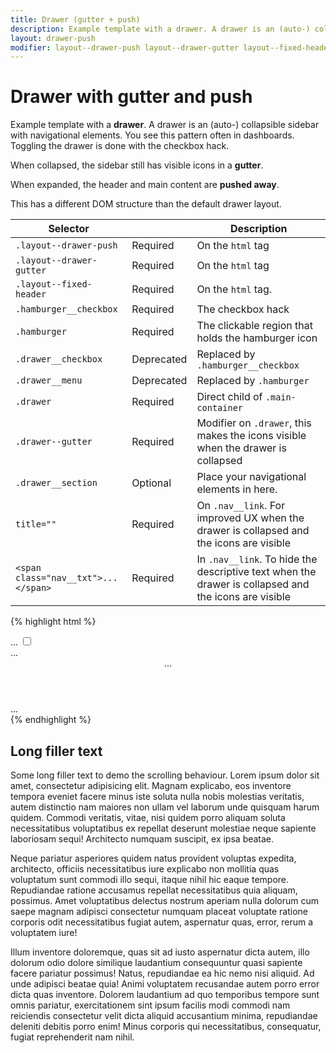 ```yaml
---
title: Drawer (gutter + push)
description: Example template with a drawer. A drawer is an (auto-) collapsible sidebar with navigational elements.
layout: drawer-push
modifier: layout--drawer-push layout--drawer-gutter layout--fixed-header
---
```


# Drawer with gutter and push

Example template with a **drawer**. A drawer is an (auto-) collapsible sidebar with navigational elements. You see this pattern often in dashboards. Toggling the drawer is done with the checkbox hack.

<div class="alert alert--info">
	<p class="alert__text">When collapsed, the sidebar still has visible icons in a <strong>gutter</strong>.</p>
	<p class="alert__text">When expanded, the header and main content are <strong>pushed away</strong>.</p>
</div>

<div class="alert alert--condensed alert--error">
	<p class="alert__text">This has a different DOM structure than the default drawer layout.</p>
</div>

<table class="table table--horizontal-borders">
	<thead>
		<tr>
			<th>Selector</th>
			<th></th>
			<th>Description</th>
		</tr>
	</thead>
	<tbody>
		<tr>
			<td><code>.layout--drawer-push</code></td>
			<td><span class="label label--warning">Required</span></td>
			<td>On the <code>html</code> tag</td>
		</tr>
		<tr>
			<td><code>.layout--drawer-gutter</code></td>
			<td><span class="label label--warning">Required</span></td>
			<td>On the <code>html</code> tag</td>
		</tr>
		<tr>
			<td><code>.layout--fixed-header</code></td>
			<td><span class="label label--warning">Required</span></td>
			<td>On the <code>html</code> tag.</td>
		</tr>
		<tr>
			<td><code>.hamburger__checkbox</code></td>
			<td><span class="label label--warning">Required</span></td>
			<td>The checkbox hack</td>
		</tr>
		<tr>
			<td><code>.hamburger</code></td>
			<td><span class="label label--warning">Required</span></td>
			<td>The clickable region that holds the hamburger icon</td>
		</tr>
		<tr>
			<td><code>.drawer__checkbox</code></td>
			<td><span class="label label--error">Deprecated</span></td>
			<td>Replaced by <code>.hamburger__checkbox</code></td>
		</tr>
		<tr>
			<td><code>.drawer__menu</code></td>
			<td><span class="label label--error">Deprecated</span></td>
			<td>Replaced by <code>.hamburger</code></td>
		</tr>
		<tr>
			<td><code>.drawer</code></td>
			<td><span class="label label--warning">Required</span></td>
			<td>Direct child of <code>.main-container</code></td>
		</tr>
		<tr>
			<td><code>.drawer--gutter</code></td>
			<td><span class="label label--warning">Required</span></td>
			<td>Modifier on <code>.drawer</code>, this makes the icons visible when the drawer is collapsed</td>
		</tr>
		<tr>
			<td><code>.drawer__section</code></td>
			<td><span class="label label--info">Optional</span></td>
			<td>Place your navigational elements in here.</td>
		</tr>
		<tr>
			<td><code>title=""</code></td>
			<td><span class="label label--warning">Required</span></td>
			<td>On <code>.nav__link</code>. For improved UX when the drawer is collapsed and the icons are visible</td>
		</tr>
		<tr>
			<td><code>&lt;span class="nav__txt"&gt;...&lt;/span&gt;</code></td>
			<td><span class="label label--warning">Required</span></td>
			<td>In <code>.nav__link</code>. To hide the descriptive text when the drawer is collapsed and the icons are visible</td>
		</tr>
	</tbody>
</table>


{% highlight html %}
<!DOCTYPE html>
<html lang="en" class="no-js layout--drawer-push layout--drawer-gutter layout--fixed-header">
<head>...</head>
<body>
	<input type="checkbox" class="hamburger__checkbox" id="drawer-toggle">
	<label for="drawer-toggle" class="hamburger" role="button" aria-label="Menu">
		<span class="hamburger__line" role="none presentation"></span>
		<span class="hamburger__line" role="none presentation"></span>
		<span class="hamburger__line" role="none presentation"></span>
	</label>
	<div class="drawer drawer--gutter">
		<div class="drawer__section">
			<div class="drawer__section-title">...</div>
			<!-- navigational elements here -->
		</div>
	</div>
	<div class="drawer__push-container">
		<header class="site-header">...</header>
		<main class="main-container" role="main">
			<div class="main-content">
				...
			</div>
		</main>
	</div>
</body>
</html>
{% endhighlight %}

## Long filler text

Some long filler text to demo the scrolling behaviour. Lorem ipsum dolor sit amet, consectetur adipisicing elit. Magnam explicabo, eos inventore tempora eveniet facere minus iste soluta nulla nobis molestias veritatis, autem distinctio nam maiores non ullam vel laborum unde quisquam harum quidem. Commodi veritatis, vitae, nisi quidem porro aliquam soluta necessitatibus voluptatibus ex repellat deserunt molestiae neque sapiente laboriosam sequi! Architecto numquam suscipit, ex ipsa beatae.

Neque pariatur asperiores quidem natus provident voluptas expedita, architecto, officiis necessitatibus iure explicabo non mollitia quas voluptatum sunt commodi illo sequi, itaque nihil hic eaque tempore. Repudiandae ratione accusamus repellat necessitatibus quia aliquam, possimus. Amet voluptatibus delectus nostrum aperiam nulla dolorum cum saepe magnam adipisci consectetur numquam placeat voluptate ratione corporis odit necessitatibus fugiat autem, aspernatur quas, error, rerum a voluptatem iure!

Illum inventore doloremque, quas sit ad iusto aspernatur dicta autem, illo dolorum odio dolore similique laudantium consequuntur quasi sapiente facere pariatur possimus! Natus, repudiandae ea hic nemo nisi aliquid. Ad unde adipisci beatae quia! Animi voluptatem recusandae autem porro error dicta quas inventore. Dolorem laudantium ad quo temporibus tempore sunt omnis pariatur, exercitationem sint ipsum facilis modi commodi nam reiciendis consectetur velit dicta aliquid accusantium minima, repudiandae deleniti debitis porro enim! Minus corporis qui necessitatibus, consequatur, fugiat reprehenderit nam nihil.
